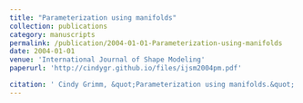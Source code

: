 ```yaml
---
title: "Parameterization using manifolds"
collection: publications
category: manuscripts
permalink: /publication/2004-01-01-Parameterization-using-manifolds
date: 2004-01-01
venue: 'International Journal of Shape Modeling'
paperurl: 'http://cindygr.github.io/files/ijsm2004pm.pdf'

citation: ' Cindy Grimm, &quot;Parameterization using manifolds.&quot; International Journal of Shape Modeling, 2004.'
---
```


